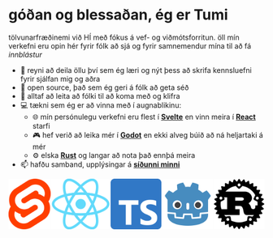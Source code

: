 # góðan og blessaðan, ég er Tumi

tölvunarfræðinemi við HÍ með fókus á vef- og viðmótsforritun. öll mín verkefni eru opin hér fyrir fólk að sjá og fyrir samnemendur mína til að fá *innblástur*
* 🌠 reyni að deila öllu því sem ég læri og nýt þess að skrifa kennsluefni fyrir sjálfan mig og aðra
* 📖 open source, það sem ég geri á fólk að geta séð
* 🧗 alltaf að leita að fólki til að koma með og klifra
* 💻 tækni sem ég er að vinna með í augnablikinu:
  * 🌐 mín persónulegu verkefni eru flest í [**Svelte**](https://svelte.dev) en vinn meira í [**React**](https://reactjs.org) starfi
  * 🎮 hef verið að leika mér í [**Godot**](https://godotengine.org) en ekki alveg búið að ná heljartaki á mér
  * ⚙️ elska [**Rust**](https://rust-lang.org) og langar að nota það ennþá meira
* 📫 hafðu samband, upplýsingar á [**síðunni minni**](https://sjomli.is)

<div style="display: flex;  width: 100%; justify-content: space-between; max-height: 100px; align-items: center; margin 0 auto;">
 <img style="height: 100px" src="imgs/Svelte_Logo.png" />
 <img style="height: 100px" src="imgs/React_Logo.png" />
 <img style="height: 100px" src="imgs/Typescript_Logo.png" />
 <img style="height: 100px" src="imgs/Godot_logo.png" />
 <img style="height: 100px" src="imgs/Rust_Logo.png" />
</div>

